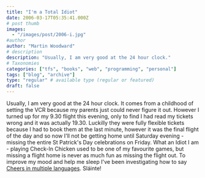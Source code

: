 ```yaml
---
title: "I'm a Total Idiot"
date: 2006-03-17T05:35:41.000Z
# post thumb
images:
  - "/images/post/2006-i.jpg"
#author
author: "Martin Woodward"
# description
description: "Usually, I am very good at the 24 hour clock."
# Taxonomies
categories: ["tfs", "books", "web", "programming", "personal"]
tags: ["blog", "archive"]
type: "regular" # available type (regular or featured)
draft: false
---
```

Usually, I am very good at the 24 hour clock.  It comes from a childhood of setting the VCR because my parents just could never figure it out.  However I turned up for my 9.30 flight this evening, only to find I had read my tickets wrong and it was actually 19.30.  Luckilly they were fully flexible tickets because I had to book them at the last minute, however it was the final flight of the day and so now I'll not be getting home until Saturday evening - missing the entire St Patrick's Day celebrations on Friday.  What an Idiot I am - playing Check-In Chicken used to be one of my favourite games, but missing a flight home is never as much fun as missing the flight out.  To improve my mood and help me sleep I've been investigating how to say [Cheers in multiple languages](http://www.awa.dk/glosary/slainte.htm).  Sláinte!